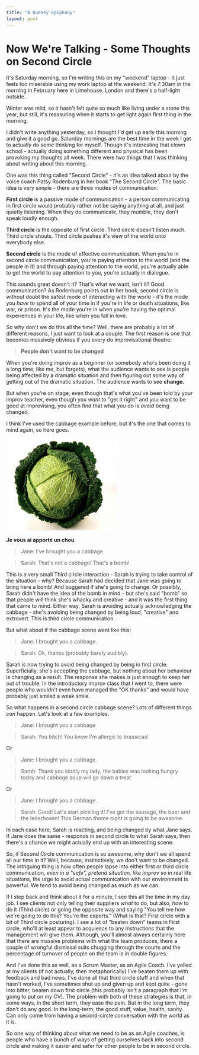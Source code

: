 ```yaml
---
title: "A Queasy Epiphany"
layout: post 
---
```


# Now We're Talking - Some Thoughts on Second Circle
It's Saturday morning, so I'm writing this on my "weekend" laptop - it just feels too miserable using my work laptop at the weekend.  It's 7:30am in the morning in February here in Limehouse, London and there's a half-light outside.

Winter was mild, so it hasn't felt quite so much like living under a stone this year, but still, it's reassuring when it starts to get light again first thing in the morning.

I didn't write anything yesterday, so I thought I'd get up early this morning and give it a good go. Saturday mornings are the best time in the week I get to actually do some thinking for myself.  Though it's interesting that clown school - actually doing something different and physical has been provoking my thoughts all week.  There were two things that I was thinking about writing about this morning.  

One was this thing called "Second Circle" - it's an idea talked about by the voice coach Patsy Rodenburg in her book "The Second Circle". The basic idea is very simple - there are three modes of communication. 

**First circle** is a passive mode of communication - a person communicating in first circle would probably rather not be saying anything at all, and just quietly listening.  When they do communicate, they mumble, they don't speak loudly enough.

**Third circle** is the opposite of first circle. Third circle doesn't listen much.  Third circle shouts. Third circle pushes it's view of the world onto everybody else.

**Second circle** is the mode of effective communication. When you're in second circle communication, you're paying attention to the world (and the people in it) and through paying attention to the world, you're actually able to get the world to pay attention to you, you're actually in dialogue.

This sounds great doesn't it? That's what we want, isn't it? Good communication? As Rodenburg points out in her book, second circle is without doubt the safest mode of interacting with the world - it's the mode you *have* to spend all of your time in if you're in life or death situations, like war, or prison. It's the mode you're in when you're having the optimal experiences in your life, like when you fall in love.

So why don't we do this all the time? Well, there are probably a lot of different reasons, I just want to look at a couple. The first reason is one that becomes massively obvious if you every do improvisational theatre:

>**People don't want to be changed**

When you're doing improv as a beginner (or somebody who's been doing it a long time, like me, but forgets), what the audience wants to see is people being affected by a dramatic situation and then figuring out some way of getting out of the dramatic situation.  The audience wants to see **change.**

But when you're on stage, even though that's what you've been told by your improv teacher, even though you *want* to "get it right" and you want to be good at improvising, you often find that what you do is *avoid* being changed.

I think I've used the cabbage example before, but it's the one that comes to mind again, so here goes.


![A Cabbage](/assets/cabbage.jpg)

**Je vous ai apport&#0233; un chou**


>Jane: I've brought you a cabbage

>Sarah: That's not a cabbage! That's a bomb!

This is a very small Third circle interaction - Sarah is trying to take control of the situation - why? Because Sarah had decided that Jane was going to bring here a bomb! And buggered if she's going to change. Or possibly, Sarah didn't have the idea of the bomb in mind - but she's said "bomb" so that people will think she's whacky and creative - and it was the first thing that came to mind. Either way, Sarah is avoiding actually acknowledging the cabbage - she's avoiding being changed by being loud, "creative" and extrovert.  This is third circle communication.

But what about if the cabbage scene went like this:

>Jane: I brought you a cabbage.

>Sarah: Ok, thanks (probably barely audibly).

Sarah is now trying to avoid being changed by being in first circle.  Superficially, she's accepting the cabbage, but nothing about her behaviour is changing as a result. The response she makes is just enough to keep her out of trouble. In the introductory improv class that I went to, there were people who wouldn't even have managed the "OK thanks" and would have probably just smiled a weak smile.

So what happens in a second circle cabbage scene? Lots of different things *can* happen.  Let's look at a few examples.

>Jane: I brought you a cabbage

>Sarah: You bitch! You know I'm allergic to brassicas! 

Or

>Jane: I brought you a cabbage.

>Sarah: Thank you kindly my lady, the babies was looking hungry today and cabbage soup will go down a treat

Or 

>Jane: I brought you a cabbage.

>Sarah: Good! Let's start pickling it! I've got the sausage, the beer and the lederhosen! This German theme night is going to be awesome.

In each case here, Sarah is reacting, and being changed by what Jane says. If Jane does the same - responds in second circle to what Sarah says, then there's a chance we might actually end up with an interesting scene.

So, if Second Circle communication is so awesome, why don't we all spend all our time in it? Well, because, instinctively, we don't want to be changed. The intriguing thing is how often people lapse into either first or third circle communication, *even in a "safe", pretend situation, like improv* so in real life situations, the urge to avoid actual communication with our environment is powerful. We tend to avoid being changed as much as we can.

If I step back and think about it for a minute, I see this all the time in my day job. I see clients not only telling their suppliers *what* to do, but also, *how* to do it (Third circle) or going the opposite way and saying "You tell me how we're going to do this? You're the experts." (What is that? First circle with a bit of Third circle posturing). I see a lot of "beaten down" teams in First circle, who'll at least appear to acquiesce to any instructions that the management will give them.  Although, you'll almost always certainly here that there are massive problems with what the team produces, there a couple of wrongful dismissal suits chugging through the courts and the percentage of turnover of people on the team is in double figures.

And I've done this as well, as a Scrum Master, as an Agile Coach.  I've yelled at my clients (if not actually, then metaphorically) I've beaten them up with feedback and bad news.  I've done all that third circle stuff and when that hasn't worked, I've sometimes shut up and given up and kept quite - gone into bitter, beaten down first circle (this probably isn't a paragraph that I'm going to put on my CV).  The problem with both of these strategies is that, in some ways, in the short term, they ease the pain.  But in the long term, they don't do any good. In the long-term, the good stuff, value, health, sanity. Can only come from having a second-circle conversation with the world as it is.

So one way of thinking about what we need to be as an Agile coaches, is people who have a bunch of ways of getting ourselves back into second circle and making it easier and safer for other people to be in second circle.

